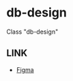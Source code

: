 # db-design
Class "db-design"

## LINK
- [Figma](https://www.figma.com/file/enWBMJb6aJAwdzu7ZWqQCz/MUDS.LINK?node-id=0%3A1)